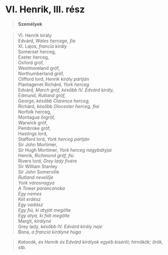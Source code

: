 <!-- ======================================================================
--- Search engine
title:          VI. Henrik, III. rész
keywords:       VI. Henrik, rész, királydráma
description:    William Shakespeare: VI. Henrik, III. rész.
--- Menu system
order:          80
text:           VI. Henrik, III. rész
hidden:         false
umbel:          false
--- Page properties
id:             /histories/henry-vi-part-iii
document:       
layout:         layout-2-left
$-left:         play-list
searchable:     true
======================================================================= -->

# VI. Henrik, III. rész

>   #### Személyek
    
>   VI. Henrik király  
    Edvárd, _Wales hercege, fia_  
    XI. Lajos, _francia király_  
    Somerset herceg,  
    Exeter herceg,  
    Oxford gróf,  
    Westmoreland gróf,  
    Northumberland gróf,  
    Clifford lord, _Henrik király pártján_  
    Plantagenet Richárd, _York herceg_  
    Edvárd, _March gróf, később IV. Edvárd király,_  
    Edmund, _Rutland gróf,_  
    George, _később Clarence herceg,_  
    Richárd, _később Glocester herceg, fiai_  
    Norfolk herceg,  
    Montague őrgróf,  
    Warwick gróf,  
    Pembroke gróf,  
    Hastings lord,  
    Stafford lord, _York herceg pártján_  
    Sir John Mortimer,  
    Sir Hugh Mortimer, _York herceg nagybátyjai_  
    Henrik, _Richmond gróf, fiú_  
    Rivers lord, _Grey lady fivére_  
    Sir William Stanley  
    Sir John Somerville  
    _Rutland nevelője_  
    _York városnagya_  
    _A Tower parancsnoka_  
    _Egy nemes_  
    _Két erdész_  
    _Egy vadász_  
    _Egy fiú, ki atyját megölte_  
    _Egy atya, ki fiát megölte_  
    Margit, _királyné_  
    Grey lady, _később IV. Edvárd király neje_  
    Bona, _a francia királyné húga_
    
>   _Katonák, és Henrik és Edvárd királyok egyéb kisérői; hírnökök; őrök, stb._
